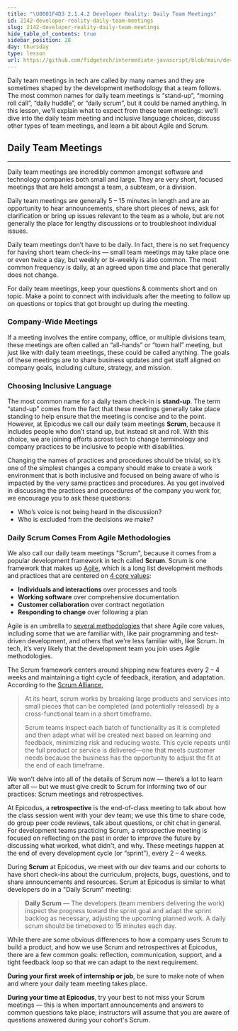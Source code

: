 ```yaml
---
title: "\U0001F4D3 2.1.4.2 Developer Reality: Daily Team Meetings"
id: 2142-developer-reality-daily-team-meetings
slug: 2142-developer-reality-daily-team-meetings
hide_table_of_contents: true
sidebar_position: 28
day: thursday
type: lesson
url: https://github.com/fidgetech/intermediate-javascript/blob/main/developer_reality_daily_team_meetings.md
---
```


Daily team meetings in tech are called by many names and they are sometimes shaped by the development methodology that a team follows. The most common names for daily team meetings is “stand-up”, “morning roll call”, “daily huddle”, or “daily scrum”, but it could be named anything. In this lesson, we’ll explain what to expect from these team meetings: we’ll dive into the daily team meeting and inclusive language choices, discuss other types of team meetings, and learn a bit about Agile and Scrum.

## Daily Team Meetings
---

Daily team meetings are incredibly common amongst software and technology companies both small and large. They are very short, focused meetings that are held amongst a team, a subteam, or a division.

Daily team meetings are generally 5 – 15 minutes in length and are an opportunity to hear announcements, share short pieces of news, ask for clarification or bring up issues relevant to the team as a whole, but are not generally the place for lengthy discussions or to troubleshoot individual issues. 

Daily team meetings don’t have to be daily. In fact, there is no set frequency for having short team check-ins — small team meetings may take place one or even twice a day, but weekly or bi-weekly is also common. The most common frequency is daily, at an agreed upon time and place that generally does not change.

For daily team meetings, keep your questions & comments short and on topic. Make a point to connect with individuals after the meeting to follow up on questions or topics that got brought up during the meeting.

### Company-Wide Meetings

If a meeting involves the entire company, office, or multiple divisions team, these meetings are often called an “all-hands” or “town hall” meeting, but just like with daily team meetings, these could be called anything. The goals of these meetings are to share business updates and get staff aligned on company goals, including culture, strategy, and mission. 

### Choosing Inclusive Language

The most common name for a daily team check-in is **stand-up**. The term “stand-up” comes from the fact that these meetings generally take place standing to help ensure that the meeting is concise and to the point. However, at Epicodus we call our daily team meetings **Scrum**, because it includes people who don’t stand up, but instead sit and roll. With this choice, we are joining efforts across tech to change terminology and company practices to be inclusive to people with disabilities.

Changing the names of practices and procedures should be trivial, so it’s one of the simplest changes a company should make to create a work environment that is both inclusive and focused on being aware of who is impacted by the very same practices and procedures. 
As you get involved in discussing the practices and procedures of the company you work for, we encourage you to ask these questions: 

- Who’s voice is not being heard in the discussion? 
- Who is excluded from the decisions we make?

### Daily Scrum Comes From Agile Methodologies

We also call our daily team meetings "Scrum", because it comes from a popular development framework in tech called **Scrum**. Scrum is one framework that makes up [Agile](https://www.agilealliance.org/agile101/), which is a long list development methods and practices that are centered on [4 core values](https://www.agilealliance.org/agile101/the-agile-manifesto/):

- **Individuals and interactions** over processes and tools
- **Working software** over comprehensive documentation
- **Customer collaboration** over contract negotiation
- **Responding to change** over following a plan

Agile is an umbrella to [several methodologies](https://www.agilealliance.org/agile101/subway-map-to-agile-practices/) that share Agile core values, including some that we are familiar with, like pair programming and test-driven development, and others that we’re less familiar with, like Scrum. In tech, it’s very likely that the development team you join uses Agile methodologies. 

The Scrum framework centers around shipping new features every 2 – 4 weeks and maintaining a tight cycle of feedback, iteration, and adaptation. According to the [Scrum Alliance](https://www.scrumalliance.org/about-scrum),

> At its heart, scrum works by breaking large products and services into small pieces that can be completed (and potentially released) by a cross-functional team in a short timeframe. 
>
> Scrum teams inspect each batch of functionality as it is completed and then adapt what will be created next based on learning and feedback, minimizing risk and reducing waste. This cycle repeats until the full product or service is delivered—one that meets customer needs because the business has the opportunity to adjust the fit at the end of each timeframe.

We won’t delve into all of the details of Scrum now — there’s a lot to learn after all — but we must give credit to Scrum for informing two of our practices: Scrum meetings and retrospectives. 

At Epicodus, a **retrospective** is the end-of-class meeting to talk about how the class session went with your dev team; we use this time to share code, do group peer code reviews, talk about questions, or chit chat in general. For development teams practicing Scrum, a  retrospective meeting is focused on reflecting on the past in order to improve the future by discussing what worked, what didn't, and why. These meetings happen at the end of every development cycle (or “sprint”), every 2 – 4 weeks.

During **Scrum** at Epicodus, we meet with our dev teams and our cohorts to have short check-ins about the curriculum, projects, bugs, questions, and to share announcements and resources. Scrum at Epicodus is similar to what developers do in a "Daily Scrum" meeting:

> **Daily Scrum** — The developers (team members delivering the work) inspect the progress toward the sprint goal and adapt the sprint backlog as necessary, adjusting the upcoming planned work. A daily scrum should be timeboxed to 15 minutes each day. 

While there are some obvious differences to how a company uses Scrum to build a product, and how we use Scrum and retrospectives at Epicodus, there are a few common goals: reflection, communication, support, and a tight feedback loop so that we can adapt to the next requirement.

**During your first week of internship or job**, be sure to make note of when and where your daily team meeting takes place.

**During your time at Epicodus**, try your best to not miss your Scrum meetings — this is when important announcements and answers to common questions take place; instructors will assume that you are aware of questions answered during your cohort's Scrum.



